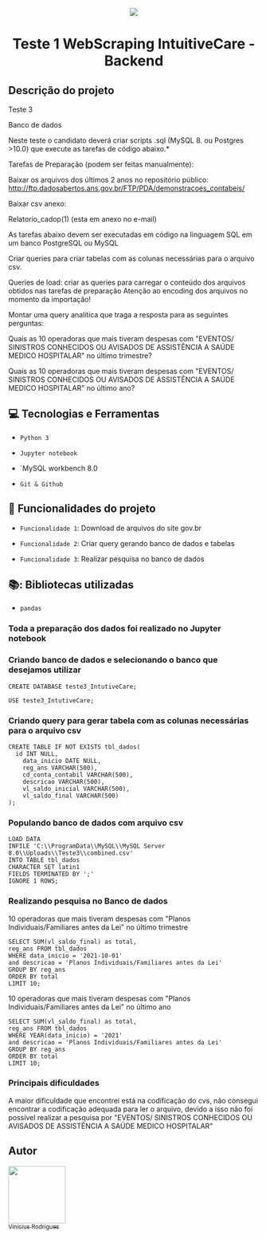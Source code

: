 <p align="center">
  <img src="https://user-images.githubusercontent.com/76957963/171772753-2ec5e2b4-16a6-46ba-9d15-e2988bd5efc2.png">
</p>

<h1 align="center"> Teste 1 WebScraping IntuitiveCare - Backend </h1>

## Descrição do projeto 

Teste 3

Banco de dados

Neste teste o candidato deverá criar scripts .sql (MySQL 8. ou Postgres >10.0) que execute as tarefas de código abaixo.*

Tarefas de Preparação (podem ser feitas manualmente):

Baixar os arquivos dos últimos 2 anos no repositório público: http://ftp.dadosabertos.ans.gov.br/FTP/PDA/demonstracoes_contabeis/

Baixar csv anexo:

Relatorio_cadop(1) (esta em anexo no e-mail)

As tarefas abaixo devem ser executadas em código na linguagem SQL em um banco PostgreSQL ou MySQL

Criar queries para criar tabelas com as colunas necessárias para o arquivo csv.

Queries de load: criar as queries para carregar o conteúdo dos arquivos obtidos nas tarefas de preparação
Atenção ao encoding dos arquivos no momento da importação!

Montar uma query analítica que traga a resposta para as seguintes perguntas:

Quais as 10 operadoras que mais tiveram despesas com "EVENTOS/ SINISTROS CONHECIDOS OU AVISADOS  DE ASSISTÊNCIA A SAÚDE MEDICO HOSPITALAR" no último trimestre?

Quais as 10 operadoras que mais tiveram despesas com "EVENTOS/ SINISTROS CONHECIDOS OU AVISADOS  DE ASSISTÊNCIA A SAÚDE MEDICO HOSPITALAR" no último ano?

## :computer: Tecnologias e Ferramentas 

- `Python 3`

- `Jupyter notebook`

- `MySQL workbench 8.0

- `Git & Github`

## :hammer: Funcionalidades do projeto

- `Funcionalidade 1`: Download de arquivos do site gov.br

- `Funcionalidade 2`: Criar query gerando banco de dados e tabelas 

- `Funcionalidade 3`: Realizar pesquisa no banco de dados 

## 📚: Bibliotecas utilizadas

- `pandas`

### Toda a preparação dos dados foi realizado no Jupyter notebook

### Criando banco de dados e selecionando o banco que desejamos utilizar  

    CREATE DATABASE teste3_IntutiveCare;
    
    USE teste3_IntutiveCare;
    
### Criando query para gerar tabela com as colunas necessárias para o arquivo csv

    CREATE TABLE IF NOT EXISTS tbl_dados(
      id INT NULL,
        data_inicio DATE NULL, 
        reg_ans VARCHAR(500),
        cd_conta_contabil VARCHAR(500),
        descricao VARCHAR(500),
        vl_saldo_inicial VARCHAR(500),
        vl_saldo_final VARCHAR(500)
    );
    
### Populando banco de dados com arquivo csv

    LOAD DATA
    INFILE 'C:\\ProgramData\\MySQL\\MySQL Server 8.0\\Uploads\\Teste3\\combined.csv'
    INTO TABLE tbl_dados
    CHARACTER SET latin1
    FIELDS TERMINATED BY ';'
    IGNORE 1 ROWS;
    
### Realizando pesquisa no Banco de dados 

10 operadoras que mais tiveram despesas com "Planos Individuais/Familiares antes da Lei" no último trimestre
   
    SELECT SUM(vl_saldo_final) as total,  
    reg_ans FROM tbl_dados 
    WHERE data_inicio = '2021-10-01' 
    and descricao = 'Planos Individuais/Familiares antes da Lei' 
    GROUP BY reg_ans 
    ORDER BY total 
    LIMIT 10; 
  
 10 operadoras que mais tiveram despesas com "Planos Individuais/Familiares antes da Lei" no último ano

    SELECT SUM(vl_saldo_final) as total,  
    reg_ans FROM tbl_dados 
    WHERE YEAR(data_inicio) = '2021' 
    and descricao = 'Planos Individuais/Familiares antes da Lei' 
    GROUP BY reg_ans 
    ORDER BY total
    LIMIT 10; 

### Principais dificuldades 

A maior dificuldade que encontrei está na codificação do cvs, não consegui encontrar a codificação adequada para ler o arquivo, devido a isso não foi possível realizar a pesquisa por "EVENTOS/ SINISTROS CONHECIDOS OU AVISADOS DE ASSISTÊNCIA A SAÚDE MEDICO HOSPITALAR" 

## Autor

[<img src="https://user-images.githubusercontent.com/76957963/171774831-f51b4f04-1beb-498a-b7ab-a47a7af1d382.jpeg" width=115><br><sub>Vinícius Rodrigues</sub>](https://github.com/ViniciusRodrigues10)

